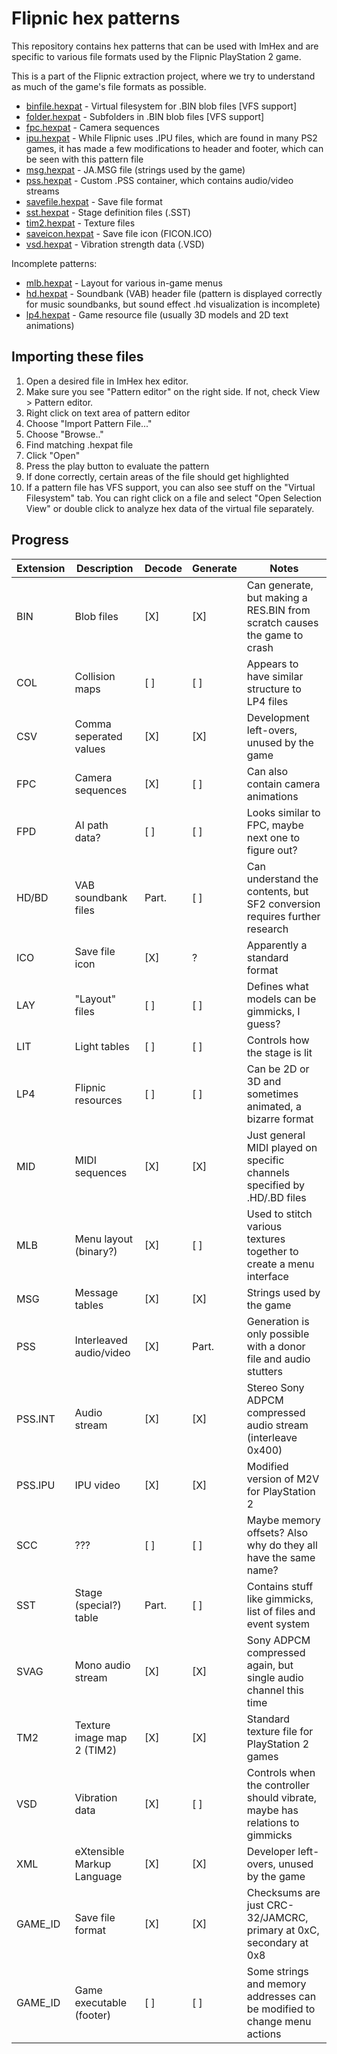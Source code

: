 # Flipnic hex patterns

This repository contains hex patterns that can be used with ImHex and are specific to various file formats used by the Flipnic PlayStation 2 game.

This is a part of the Flipnic extraction project, where we try to understand as much of the game's file formats as possible.


* [binfile.hexpat](binfile.hexpat) - Virtual filesystem for .BIN blob files [VFS support]
* [folder.hexpat](folder.hexpat) - Subfolders in .BIN blob files [VFS support]
* [fpc.hexpat](fpc.hexpat) - Camera sequences
* [ipu.hexpat](ipu.hexpat) - While Flipnic uses .IPU files, which are found in many PS2 games, it has made a few modifications to header and footer, which can be seen with this pattern file
* [msg.hexpat](msg.hexpat) - JA.MSG file (strings used by the game)
* [pss.hexpat](pss.hexpat) - Custom .PSS container, which contains audio/video streams
* [savefile.hexpat](savefile.hexpat) - Save file format
* [sst.hexpat](sst.hexpat) - Stage definition files (.SST)
* [tim2.hexpat](tim2.hexpat) - Texture files
* [saveicon.hexpat](saveicon.hexpat) - Save file icon (FICON.ICO)
* [vsd.hexpat](vsd.hexpat) - Vibration strength data (.VSD)

Incomplete patterns:

* [mlb.hexpat](mlb.hexpat) - Layout for various in-game menus
* [hd.hexpat](hd.hexpat) - Soundbank (VAB) header file (pattern is displayed correctly for music soundbanks, but sound effect .hd visualization is incomplete)
* [lp4.hexpat](lp4.hexpat) - Game resource file (usually 3D models and 2D text animations)


## Importing these files

1. Open a desired file in ImHex hex editor.
2. Make sure you see "Pattern editor" on the right side. If not, check View > Pattern editor.
3. Right click on text area of pattern editor
4. Choose "Import Pattern File..."
5. Choose "Browse.."
6. Find matching .hexpat file
7. Click "Open"
8. Press the play button to evaluate the pattern
9. If done correctly, certain areas of the file should get highlighted
10. If a pattern file has VFS support, you can also see stuff on the "Virtual Filesystem" tab. You can right click on a file and select "Open Selection View" or double click to analyze hex data of the virtual file separately.


## Progress

| Extension  | Description                | Decode | Generate | Notes                                                                         |
|------------|----------------------------|--------|----------|-------------------------------------------------------------------------------|
| BIN        | Blob files                 |[X]     |[X]       | Can generate, but making a RES.BIN from scratch causes the game to crash      |
| COL        | Collision maps             |[ ]     |[ ]       | Appears to have similar structure to LP4 files                                |
| CSV        | Comma seperated values     |[X]     |[X]       | Development left-overs, unused by the game                                    |
| FPC        | Camera sequences           |[X]     |[ ]       | Can also contain camera animations                                            |
| FPD        | AI path data?              |[ ]     |[ ]       | Looks similar to FPC, maybe next one to figure out?                           |
| HD/BD      | VAB soundbank files        | Part.  |[ ]       | Can understand the contents, but SF2 conversion requires further research     |
| ICO        | Save file icon             |[X]     | ?        | Apparently a standard format                                                  |
| LAY        | "Layout" files             |[ ]     |[ ]       | Defines what models can be gimmicks, I guess?                                 |
| LIT        | Light tables               |[ ]     |[ ]       | Controls how the stage is lit                                                 |
| LP4        | Flipnic resources          |[ ]     |[ ]       | Can be 2D or 3D and sometimes animated, a bizarre format                      |
| MID        | MIDI sequences             |[X]     |[X]       | Just general MIDI played on specific channels specified by .HD/.BD files      |
| MLB        | Menu layout (binary?)      |[X]     |[ ]       | Used to stitch various textures together to create a menu interface           |
| MSG        | Message tables             |[X]     |[X]       | Strings used by the game                                                      |
| PSS        | Interleaved audio/video    |[X]     | Part.    | Generation is only possible with a donor file and audio stutters              |
| PSS.INT    | Audio stream               |[X]     |[X]       | Stereo Sony ADPCM compressed audio stream (interleave 0x400)                  |
| PSS.IPU    | IPU video                  |[X]     |[X]       | Modified version of M2V for PlayStation 2                                     |
| SCC        | ???                        |[ ]     |[ ]       | Maybe memory offsets? Also why do they all have the same name?                |
| SST        | Stage (special?) table     | Part.  |[ ]       | Contains stuff like gimmicks, list of files and event system                  |
| SVAG       | Mono audio stream          |[X]     |[X]       | Sony ADPCM compressed again, but single audio channel this time               |
| TM2        | Texture image map 2 (TIM2) |[X]     |[X]       | Standard texture file for PlayStation 2 games                                 |
| VSD        | Vibration data             |[X]     |[ ]       | Controls when the controller should vibrate, maybe has relations to gimmicks  |
| XML        | eXtensible Markup Language |[X]     |[X]       | Developer left-overs, unused by the game                                      |
| GAME_ID    | Save file format           |[X]     |[X]       | Checksums are just CRC-32/JAMCRC, primary at 0xC, secondary at 0x8            |
| GAME_ID    | Game executable (footer)   |[ ]     |[ ]       | Some strings and memory addresses can be modified to change menu actions    |